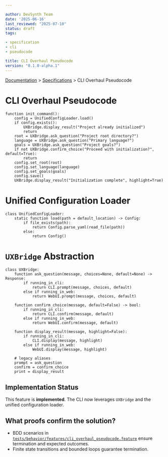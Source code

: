 ```yaml
---

author: DevSynth Team
date: '2025-06-16'
last_reviewed: "2025-07-10"
status: draft
tags:

- specification
- cli
- pseudocode

title: CLI Overhaul Pseudocode
version: "0.1.0-alpha.1"
---
```

<div class="breadcrumbs">
<a href="../index.md">Documentation</a> &gt; <a href="index.md">Specifications</a> &gt; CLI Overhaul Pseudocode
</div>

# CLI Overhaul Pseudocode

```pseudocode
function init_command():
    config = UnifiedConfigLoader.load()
    if config.exists():
        UXBridge.display_result("Project already initialized")
        return
    root = UXBridge.ask_question("Project root directory?")
    language = UXBridge.ask_question("Primary language?")
    goals = UXBridge.ask_question("Project goals?")
    if not UXBridge.confirm_choice("Proceed with initialization?", default=True):
        return
    config.set_root(root)
    config.set_language(language)
    config.set_goals(goals)
    config.save()
    UXBridge.display_result("Initialization complete", highlight=True)
```

# Unified Configuration Loader

```pseudocode
class UnifiedConfigLoader:
    static function load(path = default_location) -> Config:
        if file_exists(path):
            return Config.parse_yaml(read_file(path))
        else:
            return Config()
```

# `UXBridge` Abstraction

```pseudocode
class UXBridge:
    function ask_question(message, choices=None, default=None) -> Response:
        if running_in_cli:
            return CLI.prompt(message, choices, default)
        else if running_in_web:
            return WebUI.prompt(message, choices, default)

    function confirm_choice(message, default=False) -> bool:
        if running_in_cli:
            return CLI.confirm(message, default)
        else if running_in_web:
            return WebUI.confirm(message, default)

    function display_result(message, highlight=False):
        if running_in_cli:
            CLI.display(message, highlight)
        else if running_in_web:
            WebUI.display(message, highlight)

    # legacy aliases
    prompt = ask_question
    confirm = confirm_choice
    print = display_result
```

## Implementation Status

This feature is **implemented**. The CLI now leverages `UXBridge` and the
unified configuration loader.

## What proofs confirm the solution?
- BDD scenarios in [`tests/behavior/features/cli_overhaul_pseudocode.feature`](../../tests/behavior/features/cli_overhaul_pseudocode.feature) ensure termination and expected outcomes.
- Finite state transitions and bounded loops guarantee termination.
